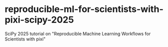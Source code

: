 # reproducible-ml-for-scientists-with-pixi-scipy-2025
SciPy 2025 tutorial on "Reproducible Machine Learning Workflows for Scientists with pixi"
